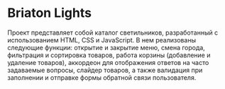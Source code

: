 # Briaton Lights
Проект представляет собой каталог светильников, разработанный с использованием HTML, CSS и JavaScript. В нем реализованы следующие функции: открытие и закрытие меню, смена города, фильтрация и сортировка товаров, работа корзины (добавление и удаление товаров), аккордеон для отображения ответов на часто задаваемые вопросы, слайдер товаров, а также валидация при заполнении и отправке формы обратной связи пользователя.
